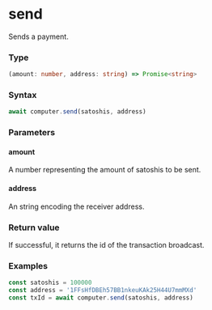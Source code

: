 # send

Sends a payment.

### Type
```ts
(amount: number, address: string) => Promise<string>
```

### Syntax
```js
await computer.send(satoshis, address)
```

### Parameters

#### amount
A number representing the amount of satoshis to be sent.

#### address
An string encoding the receiver address.

### Return value
If successful, it returns the id of the transaction broadcast.

### Examples
```ts
const satoshis = 100000
const address = '1FFsHfDBEh57BB1nkeuKAk25H44U7mmMXd'
const txId = await computer.send(satoshis, address)
```